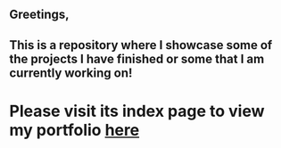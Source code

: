 ## Greetings,
## This is a repository where I showcase some of the projects I have finished or some that I am currently working on!
# Please visit its index page to view my portfolio [here](faisaltf.github.io)
